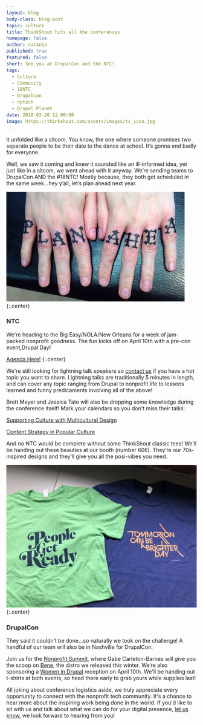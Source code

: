 ```yaml
---
layout: blog
body-class: blog-post
topic: culture
title: ThinkShout hits all the conferences
homepage: false
author: natania
published: true
featured: false
short: See you at DrupalCon and the NTC!
tags:
  - Culture
  - Community
  - 18NTC
  - DrupalCon
  - nptech
  - Drupal Planet
date: 2018-03-20 12:00:00
image: https://thinkshout.com/assets/images/ts_icon.jpg
---
```


It unfolded like a sitcom. You know, the one where someone promises two separate people to be their date to the dance at school. It’s gonna end badly for everyone.

Well, we saw it coming and knew it sounded like an ill-informed idea, yet just like in a sitcom, we went ahead with it anyway. We’re sending teams to DrupalCon AND the #18NTC! Mostly because, they both got scheduled in the same week...hey y’all, let’s plan ahead next year.

![Plan Ahead](/assets/images/blog/plan-ahead.jpg)
{:.center}

### NTC

We're heading to the Big Easy/NOLA/New Orleans for a week of jam-packed nonprofit goodness. The fun kicks off on April 10th with a pre-con event,Drupal Day!

[Agenda Here!](http://ntcdrupalday.org/)
{:.center}

We're still  looking for lightning talk speakers so [contact us](mailto:natania.leclerc@thinkshout.com) if you have a hot topic you want to share. Lightning talks are traditionally 5 minutes in length, and can cover any topic ranging from Drupal to nonprofit life to lessons learned and funny predicaments involving all of the above!

Brett Meyer and Jessica Tate will also be dropping some knowledge during the conference itself! Mark your calendars so you don't miss their talks:

[Supporting Culture with Multicultural Design](https://www.nten.org/ntc/program/sessions/supporting-diversity-with-multicultural-design/?mc_cid=997b26a472&mc_eid=[UNIQID])

[Content Strategy in Popular Culture](https://www.nten.org/ntc/program/sessions/content-strategy-in-popular-culture-2/?mc_cid=997b26a472&mc_eid=[UNIQID])

And no NTC would be complete without some ThinkShout classic tees! We’ll be handing out these beauties at our booth (number 606). They’re our 70s-inspired designs and they’ll give you all the posi-vibes you need.

![ThinkShout 2018 shirts](/assets/images/blog/TS2018-shirts.jpg)
{:.center}

### DrupalCon

They said it couldn’t be done...so naturally we took on the challenge! A handful of our team will also be in Nashville for DrupalCon.

Join us for the [Nonprofit Summit](https://events.drupal.org/nashville2018/nonprofit-summit), where Gabe Carleton-Barnes will give you the scoop on [Bene](https://thinkshout.com/bene/), the distro we released this winter. We’re also sponsoring a [Women in Drupal](https://events.drupal.org/nashville2018/women-drupal_) reception on April 10th. We'll be handing out t-shirts at both events, so head there early to grab yours while supplies last!

All joking about conference logistics aside, we truly appreciate every opportunity to connect with the nonprofit tech community. It's a chance to hear more about the inspiring work being done in the world. If you'd like to sit with us and talk about what we can do for your digital presence, [let us know](hello@thinkshout.com), we look forward to hearing from you!

